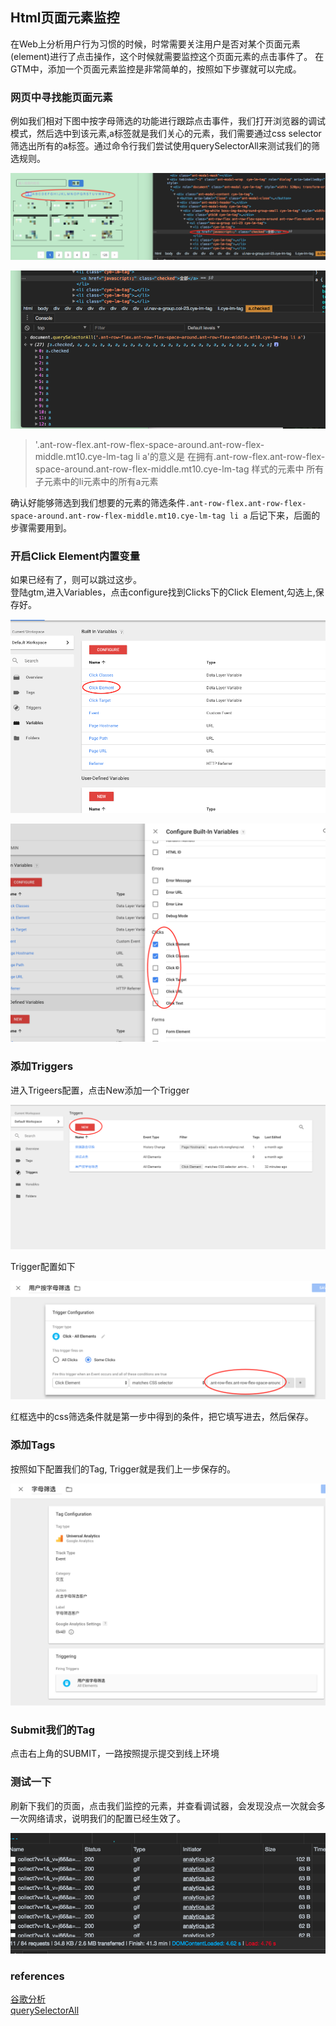 Html页面元素监控
-------------------
在Web上分析用户行为习惯的时候，时常需要关注用户是否对某个页面元素(element)进行了点击操作，这个时候就需要监控这个页面元素的点击事件了。
在GTM中，添加一个页面元素监控是非常简单的，按照如下步骤就可以完成。

### 网页中寻找能页面元素
例如我们相对下图中按字母筛选的功能进行跟踪点击事件，我们打开浏览器的调试模式，然后选中到该元素,a标签就是我们关心的元素，我们需要通过css selector筛选出所有的a标签。通过命令行我们尝试使用querySelectorAll来测试我们的筛选规则。  

![s1](./asset/element_trigger/s1.png)

![s2](./asset/element_trigger/s2.png)


> '.ant-row-flex.ant-row-flex-space-around.ant-row-flex-middle.mt10.cye-lm-tag li a'的意义是 在拥有.ant-row-flex.ant-row-flex-space-around.ant-row-flex-middle.mt10.cye-lm-tag 样式的元素中 所有子元素中的li元素中的所有a元素  

确认好能够筛选到我们想要的元素的筛选条件`.ant-row-flex.ant-row-flex-space-around.ant-row-flex-middle.mt10.cye-lm-tag li a` 后记下来，后面的步骤需要用到。


### 开启Click Element内置变量
如果已经有了，则可以跳过这步。   
登陆gtm,进入Variables，点击configure找到Clicks下的Click Element,勾选上,保存好。 

![s3](./asset/element_trigger/s3.png)


![s4](./asset/element_trigger/s4.png)


### 添加Triggers
进入Trigeers配置，点击New添加一个Trigger  

![s5](./asset/element_trigger/s5.png)

Trigger配置如下  

![s6](./asset/element_trigger/s6.png)

红框选中的css筛选条件就是第一步中得到的条件，把它填写进去，然后保存。

### 添加Tags 
按照如下配置我们的Tag, Trigger就是我们上一步保存的。

![s7](./asset/element_trigger/s7.png)


### Submit我们的Tag
点击右上角的SUBMIT，一路按照提示提交到线上环境

### 测试一下  
刷新下我们的页面，点击我们监控的元素，并查看调试器，会发现没点一次就会多一次网络请求，说明我们的配置已经生效了。

![s8](./asset/element_trigger/s8.png)


### references
[谷歌分析](https://gitniko.gitbooks.io/yalvsme/content/google_analytics.html)  
[querySelectorAll](https://developer.mozilla.org/zh-CN/docs/Web/API/Element/querySelectorAll)  

